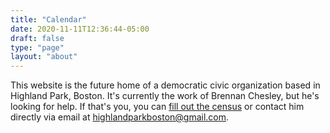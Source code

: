 ```yaml
---
title: "Calendar"
date: 2020-11-11T12:36:44-05:00
draft: false
type: "page"
layout: "about"
---
```



This website is the future home of a democratic civic organization based in Highland Park, Boston. It's currently the work of Brennan Chesley, but he's looking for help. If that's you, you can [fill out the census](/census/) or contact him directly via email at [highlandparkboston@gmail.com](mailto:highlandparkboston@gmail.com).
